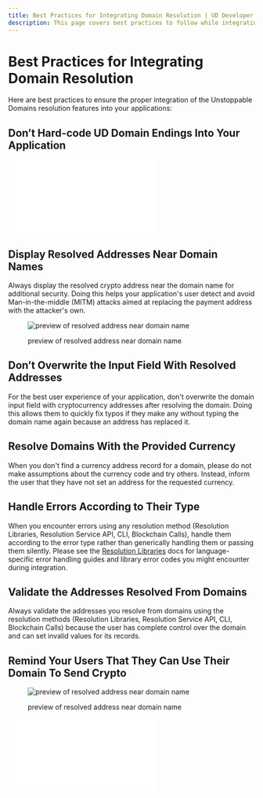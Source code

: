```yaml
---
title: Best Practices for Integrating Domain Resolution | UD Developer Portal
description: This page covers best practices to follow while integrating Unstoppable Domains resolution.
---
```


# Best Practices for Integrating Domain Resolution

Here are best practices to ensure the proper integration of the Unstoppable Domains resolution features into your applications:

## Don’t Hard-code UD Domain Endings Into Your Application

<embed src="/snippets/_new_tld_warning.md" />

## Display Resolved Addresses Near Domain Names

Always display the resolved crypto address near the domain name for additional security. Doing this helps your application's user detect and avoid Man-in-the-middle (MITM) attacks aimed at replacing the payment address with the attacker's own.

<figure>

![preview of resolved address near domain name](/images/successful-domain-resolving.png '#width=50%')

<figcaption>preview of resolved address near domain name</figcaption>
</figure>

## Don’t Overwrite the Input Field With Resolved Addresses

For the best user experience of your application, don't overwrite the domain input field with cryptocurrency addresses after resolving the domain. Doing this allows them to quickly fix typos if they make any without typing the domain name again because an address has replaced it.

## Resolve Domains With the Provided Currency

When you don't find a currency address record for a domain, please do not make assumptions about the currency code and try others. Instead, inform the user that they have not set an address for the requested currency.

## Handle Errors According to Their Type

When you encounter errors using any resolution method (Resolution Libraries, Resolution Service API, CLI, Blockchain Calls), handle them according to the error type rather than generically handling them or passing them silently. Please see the [Resolution Libraries](/developer-toolkit/resolution-integration-methods/resolution-libraries/libraries-overview.md) docs for language-specific error handling guides and library error codes you might encounter during integration.

## Validate the Addresses Resolved From Domains

Always validate the addresses you resolve from domains using the resolution methods (Resolution Libraries, Resolution Service API, CLI, Blockchain Calls) because the user has complete control over the domain and can set invalid values for its records.

## Remind Your Users That They Can Use Their Domain To Send Crypto

<figure>

![preview of resolved address near domain name](/images/domain-btc-resolving-example.png '#width=60%')

<figcaption>preview of resolved address near domain name</figcaption>
</figure>

<embed src="/snippets/_discord.md" />
